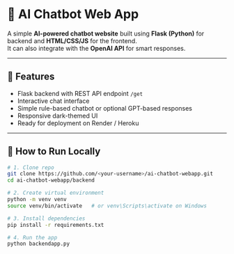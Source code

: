 # 🤖 AI Chatbot Web App

A simple **AI-powered chatbot website** built using **Flask (Python)** for backend and **HTML/CSS/JS** for the frontend.  
It can also integrate with the **OpenAI API** for smart responses.

---

## 🧩 Features
- Flask backend with REST API endpoint `/get`
- Interactive chat interface
- Simple rule-based chatbot or optional GPT-based responses
- Responsive dark-themed UI
- Ready for deployment on Render / Heroku

---

## 🚀 How to Run Locally

```bash
# 1. Clone repo
git clone https://github.com/<your-username>/ai-chatbot-webapp.git
cd ai-chatbot-webapp/backend

# 2. Create virtual environment
python -m venv venv
source venv/bin/activate   # or venv\Scripts\activate on Windows

# 3. Install dependencies
pip install -r requirements.txt

# 4. Run the app
python backendapp.py
